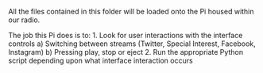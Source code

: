 All the files contained in this folder will be loaded onto the Pi housed within our radio. 

The job this Pi does is to:
	1. Look for user interactions with the interface controls
		a) Switching between streams (Twitter, Special Interest, Facebook, Instagram)
		b) Pressing play, stop or eject
	2. Run the appropriate Python script depending upon what interface interaction occurs
